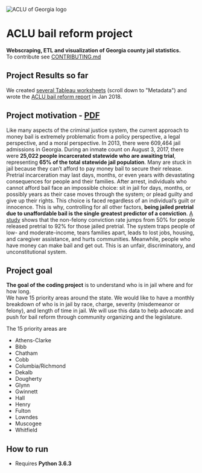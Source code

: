 ![ACLU of Georgia logo](img/aclu_of_georgia_logo.png)

# ACLU bail reform project
**Webscraping, ETL and visualization of Georgia county jail statistics.**  
To contribute see [CONTRIBUTING.md](CONTRIBUTING.md)

## Project Results so far

We created [several Tableau worksheets](https://public.tableau.com/profile/lukas.hoffmann#!/vizhome/aclu-bail-reform/ofseveritypercounty) 
(scroll down to "Metadata") and wrote the [ACLU bail reform report](https://github.com/lahoffm/aclu-bail-reform/blob/master/docs/ACLU%20bail%20reform%20report.pdf) in Jan 2018.


## Project motivation - [PDF](https://github.com/lahoffm/aclu-bail-reform/raw/master/docs/ACLU-Bail-Reform-One-pager.pdf)

Like many aspects of the criminal justice system, the current approach to money bail is extremely problematic from a policy perspective, a legal perspective, and a moral perspective.
 In 2013, there were 609,464 jail admissions in Georgia. During an inmate count on August 3, 2017, there were **25,022 people incarcerated statewide who are awaiting trial**, 
 representing **65% of the total statewide jail population**. Many are stuck in jail because they can’t afford to pay money bail to secure their release. Pretrial incarceration may last 
 days, months, or even years with devastating consequences for people and their families.
After arrest, individuals who cannot afford bail face an impossible choice: sit in jail for days, months, or possibly years as their case moves through the system; or 
plead guilty and give up their rights. This choice is faced regardless of an individual’s guilt or innocence. This is why, controlling for all other factors, **being jailed 
pretrial due to unaffordable bail is the single greatest predictor of a conviction**. [A study](https://github.com/lahoffm/aclu-bail-reform/raw/master/docs/Investigating-the-impact-of-pretrial-detention-on-sentencing-outcomes.pdf) shows that the non-felony conviction rate jumps from 50% for people released pretrial 
to 92% for those jailed pretrial. The system traps people of low- and moderate-income, tears families apart, leads to lost jobs, housing, and caregiver assistance, and hurts communities. 
Meanwhile, people who have money can make bail and get out. This is an unfair, discriminatory, and unconstitutional system.

## Project goal
**The goal of the coding project** is to understand who is in jail where and for how long.  
We have 15 priority areas around the state. We would like to have a monthly breakdown of who is in jail by race, charge, severity (misdemeanor or felony), and length of time in jail.
We will use this data to help advocate and push for bail reform through community organizing and the legislature.

The 15 priority areas are
* Athens-Clarke
* Bibb
* Chatham
* Cobb
* Columbia/Richmond
* Dekalb
* Dougherty
* Glynn
* Gwinnett
* Hall
* Henry
* Fulton
* Lowndes
* Muscogee
* Whitfield

## How to run
* Requires **Python 3.6.3**
